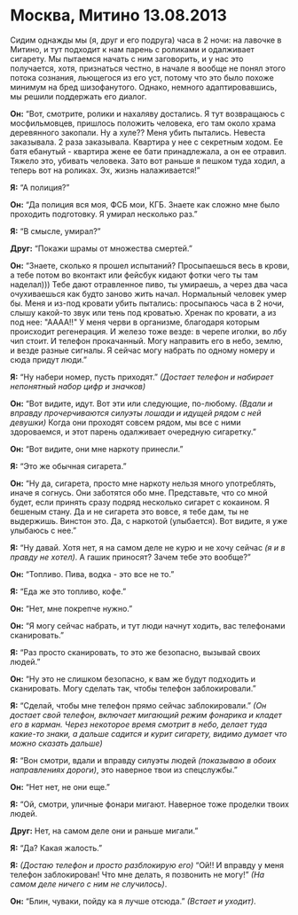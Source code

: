 # Москва, Митино 13.08.2013

Сидим однажды мы (я, друг и его подруга) часа в 2 ночи: на лавочке в Митино,
и тут подходит к нам парень с роликами и одалживает сигарету. Мы пытаемся начать
с ним заговорить, и у нас это получается, хотя, признаться честно, в начале я вообще
не понял этого потока сознания, льющегося из его уст, потому что это было похоже
минимум на бред шизофанутого. Однако, немного адаптировавшись, мы решили поддержать
его диалог.

**Он:** “Вот, смотрите, ролики и нахаляву достались. Я тут возвращаюсь с мосфильмовцев,
пришлось положить человека, его там около храма деревянного закопали. Ну а хуле??
Меня убить пытались. Невеста заказывала. 2 раза заказывала. Квартира у нее с
секретным ходом. Ее батя ебанутый - квартира жене ее бати принадлежала,
а он ее отравил. Тяжело это, убивать человека. Зато вот раньше я пешком туда ходил,
а теперь вот на роликах. Эх, жизнь налаживается!”

**Я:** “А полиция?”

**Он:** “Да полиция вся моя, ФСБ мои, КГБ. Знаете как сложно мне было проходить
подготовку. Я умирал несколько раз.”

**Я:** “В смысле, умирал?”

**Друг:** “Покажи шрамы от множества смертей.”

**Он:** “Знаете, сколько я прошел испытаний? Просыпаешься весь в крови, а тебе
потом во вконтакт или фейсбук кидают фотки чего ты там наделал))) Тебе дают
отравленное пиво, ты умираешь, а через два часа очухиваешься как будто заново жить
начал. Нормальный человек умер бы. Меня и из-под кровати убить пытались: просыпаюсь
часа в 2 ночи, слышу какой-то звук или тень под кроватью. Хренак по кровати,
а из под нее: "АААА!!" У меня черви в организме, благодаря которым происходит регенерация.
И железо тоже везде: в черепе иголки, во лбу чип стоит. И телефон прокачанный.
Могу направить его в небо, землю, и везде разные сигналы. Я сейчас могу набрать
по одному номеру и сюда придут люди.”

**Я:** “Ну набери номер, пусть приходят.” *(Достает телефон и набирает непонятный набор цифр и значков)*

**Он:** “Вот видите, идут. Вот эти или следующие, по-любому.
*(Вдали и вправду прочерчиваются силуэты лошади и идущей рядом с ней девушки)*
Когда они проходят совсем рядом, мы все с ними здороваемся, и этот парень
одалживает очередную сигаретку.”

**Он:** “Вот видите, они мне наркоту принесли.”

**Я:** “Это же обычная сигарета.”

**Он:** “Ну да, сигарета, просто мне наркоту нельзя много употреблять, иначе я
согнусь. Они заботятся обо мне. Представьте, что со мной будет, если принять
сразу подряд несколько сигарет с кокаином. Я бешеным стану. Да и не сигарета это
вовсе, я тебе дам, ты не выдержишь. Винстон это. Да, с наркотой (улыбается).
Вот видите, я уже улыбаюсь с нее.”

**Я:** “Ну давай. Хотя нет, я на самом деле не курю и не хочу сейчас
*(я и в правду не хотел)*. А гашик приносят? Зачем тебе это вообще?”

**Он:** “Топливо. Пива, водка - это все не то.”

**Я:** “Еда же это топливо, кофе.”

**Он:** “Нет, мне покрепче нужно.”

**Он:** “Я могу сейчас набрать, и тут люди начнут ходить, вас телефонами сканировать.”

**Я:** “Раз просто сканировать, то это же безопасно, вызывай своих людей.”

**Он:** “Ну это не слишком безопасно, к вам же будут подходить и сканировать.
Могу сделать так, чтобы телефон заблокировали.”

**Я:** “Сделай, чтобы мне телефон прямо сейчас заблокировали.”
*(Он достает свой телефон, включает мигающий режим фонарика и кладет его в карман.*
*Через некоторое время смотрит в небо, делает туда какие-то знаки, а дальше*
*садится и курит сигарету, видимо думает что можно сказать дальше)*

**Я:** “Вон смотри, вдали и вправду силуэты людей *(показываю в обоих
направлениях дороги)*, это наверное твои из спецслужбы.”

**Он:** “Нет нет, не они еще.”

**Я:** “Ой, смотри, уличные фонари мигают. Наверное тоже проделки твоих людей.

**Друг:** Нет, на самом деле они и раньше мигали.”

**Я:** “Да? Какая жалость.”

**Я:** *(Достаю телефон и просто разблокирую его)*
“Ой!! И вправду у меня телефон заблокирован! Что мне делать, я позвонить не могу!”
*(На самом деле ничего с ним не случилось)*.

**Он:** “Блин, чуваки, пойду ка я лучше отсюда.” *(Встает и уходит)*.
